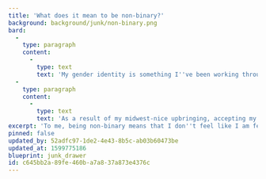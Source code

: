 ```yaml
---
title: 'What does it mean to be non-binary?'
background: background/junk/non-binary.png
bard:
  -
    type: paragraph
    content:
      -
        type: text
        text: 'My gender identity is something I''ve been working through for some time. But basically to me it means that I don''t really feel like I am female or male but something in-between. In life things are hardly ever black or white, so why does gender need to be?'
  -
    type: paragraph
    content:
      -
        type: text
        text: 'As a result of my midwest-nice upbringing, accepting my non-binary gender identity was hard because I didn''t want to make folks feel bad for messing up my pronouns or assuming that I''m female. However, I''ve grown to realize it does really hurt me when people, after knowing my identity, don''t attempt to change from she to they pronouns or shift from Andrea to Andy (a nickname I''ve been going by for 18+ years). Thus I''m trying to be more vocal about my gender identity and stick up for myself when I feel uncomfortable. '
excerpt: 'To me, being non-binary means that I don''t feel like I am female or male but something in-between.'
pinned: false
updated_by: 52adfc97-1de2-4e43-8b5c-ab03b60473be
updated_at: 1599775186
blueprint: junk_drawer
id: c645bb2a-89fe-460b-a7a8-37a873e4376c
---
```

